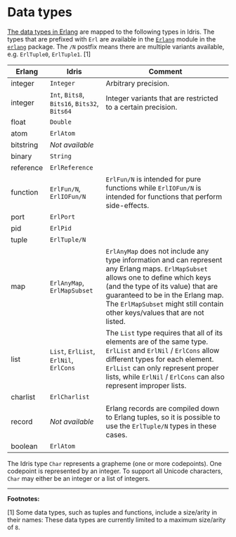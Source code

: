 # Data types

[The data types in Erlang](http://erlang.org/doc/reference_manual/data_types.html) are mapped to the following types in Idris. The types that are prefixed with `Erl` are available in the [`Erlang`](../idris2/libs/erlang/Erlang/Types.idr) module in the [`erlang`](../idris2/libs/erlang) package. The `/N` postfix means there are multiple variants available, e.g. `ErlTuple0`, `ErlTuple1`. [1]

| Erlang    | Idris                                  | Comment     |
| --------- | -------------------------------------- | ----------- |
| integer   | `Integer`                              | Arbitrary precision. |
| integer   | `Int`, `Bits8`, `Bits16`, `Bits32`, `Bits64` | Integer variants that are restricted to a certain precision. |
| float     | `Double`                               |
| atom      | `ErlAtom`                              |
| bitstring | *Not available*                        |
| binary    | `String`                               |
| reference | `ErlReference`                         |
| function  | `ErlFun/N`, `ErlIOFun/N`               | `ErlFun/N` is intended for pure functions while `ErlIOFun/N` is intended for functions that perform side-effects. |
| port      | `ErlPort`                              |
| pid       | `ErlPid`                               |
| tuple     | `ErlTuple/N`                           |
| map       | `ErlAnyMap`, `ErlMapSubset`            | `ErlAnyMap` does not include any type information and can represent any Erlang maps. `ErlMapSubset` allows one to define which keys (and the type of its value) that are guaranteed to be in the Erlang map. The `ErlMapSubset` might still contain other keys/values that are not listed. |
| list      | `List`, `ErlList`, `ErlNil`, `ErlCons` | The `List` type requires that all of its elements are of the same type. `ErlList` and `ErlNil` / `ErlCons` allow different types for each element. `ErlList` can only represent proper lists, while `ErlNil` / `ErlCons` can also represent improper lists. |
| charlist  | `ErlCharlist`                          |
| record    | *Not available*                        | Erlang records are compiled down to Erlang tuples, so it is possible to use the `ErlTuple/N` types in these cases. |
| boolean   | `ErlAtom`                              |

The Idris type `Char` represents a grapheme (one or more codepoints). One codepoint is represented by an integer. To support all Unicode characters, `Char` may either be an integer or a list of integers.

---

**Footnotes:**

[1] Some data types, such as tuples and functions, include a size/arity in their names: These data types are currently limited to a maximum size/arity of `8`.
